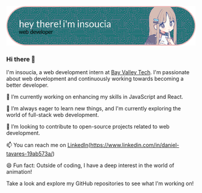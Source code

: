 ![Header](./github-header-image.png)

### Hi there 👋 

I'm insoucia, a web development intern at [Bay Valley Tech](https://www.linkedin.com/company/bay-valley-tech/). I'm passionate about web development and continuously working towards becoming a better developer.

🔭 I’m currently working on enhancing my skills in JavaScript and React.

🌱 I’m always eager to learn new things, and I'm currently exploring the world of full-stack web development.

🤝 I’m looking to contribute to open-source projects related to web development.

📫 You can reach me on [LinkedIn](https://www.linkedin.com/in/)(https://www.linkedin.com/in/daniel-tavares-19ab573a/)

😄 Fun fact: Outside of coding, I have a deep interest in the world of animation!

Take a look and explore my GitHub repositories to see what I'm working on!

<!--
**insoucia/insoucia** is a ✨ _special_ ✨ repository because its `README.md` (this file) appears on your GitHub profile.

Here are some ideas to get you started:

- 🔭 I’m currently working on ...
- 🌱 I’m currently learning ...
- 👯 I’m looking to collaborate on ...
- 🤔 I’m looking for help with ...
- 💬 Ask me about ...
- 📫 How to reach me: ...
- 😄 Pronouns: ...
- ⚡ Fun fact: ...
-->
